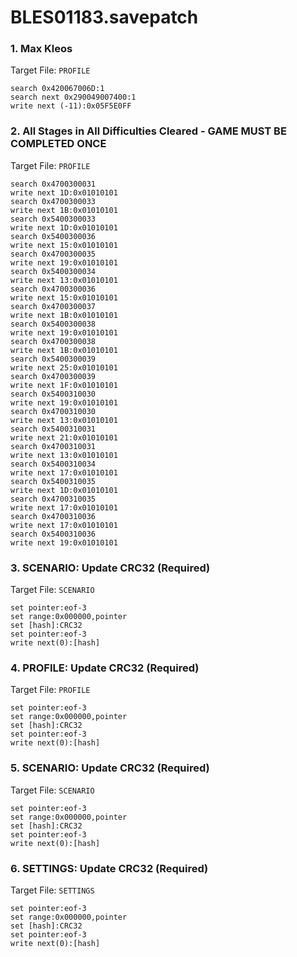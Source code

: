 # BLES01183.savepatch

### 1. Max Kleos

Target File: `PROFILE`

```
search 0x420067006D:1
search next 0x290049007400:1
write next (-11):0x05F5E0FF
```

### 2. All Stages in All Difficulties Cleared - GAME MUST BE COMPLETED ONCE

Target File: `PROFILE`

```
search 0x4700300031
write next 1D:0x01010101
search 0x4700300033
write next 1B:0x01010101
search 0x5400300033
write next 1D:0x01010101
search 0x5400300036
write next 15:0x01010101
search 0x4700300035
write next 19:0x01010101
search 0x5400300034
write next 13:0x01010101
search 0x4700300036
write next 15:0x01010101
search 0x4700300037
write next 1B:0x01010101
search 0x5400300038
write next 19:0x01010101
search 0x4700300038
write next 1B:0x01010101
search 0x5400300039
write next 25:0x01010101
search 0x4700300039
write next 1F:0x01010101
search 0x5400310030
write next 19:0x01010101
search 0x4700310030
write next 13:0x01010101
search 0x5400310031
write next 21:0x01010101
search 0x4700310031
write next 13:0x01010101
search 0x5400310034
write next 17:0x01010101
search 0x5400310035
write next 1D:0x01010101
search 0x4700310035
write next 17:0x01010101
search 0x4700310036
write next 17:0x01010101
search 0x5400310036
write next 19:0x01010101
```

### 3. SCENARIO: Update CRC32 (Required)

Target File: `SCENARIO`

```
set pointer:eof-3
set range:0x000000,pointer
set [hash]:CRC32
set pointer:eof-3
write next(0):[hash]
```

### 4. PROFILE: Update CRC32 (Required)

Target File: `PROFILE`

```
set pointer:eof-3
set range:0x000000,pointer
set [hash]:CRC32
set pointer:eof-3
write next(0):[hash]
```

### 5. SCENARIO: Update CRC32 (Required)

Target File: `SCENARIO`

```
set pointer:eof-3
set range:0x000000,pointer
set [hash]:CRC32
set pointer:eof-3
write next(0):[hash]
```

### 6. SETTINGS: Update CRC32 (Required)

Target File: `SETTINGS`

```
set pointer:eof-3
set range:0x000000,pointer
set [hash]:CRC32
set pointer:eof-3
write next(0):[hash]
```

